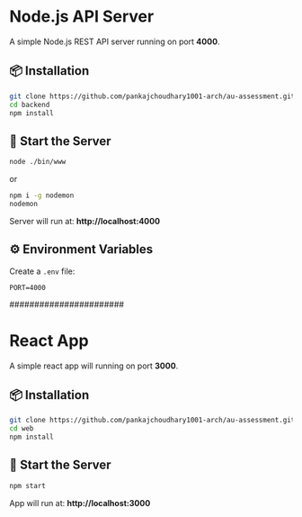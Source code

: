 # Node.js API Server

A simple Node.js REST API server running on port **4000**.

## 📦 Installation

```bash
git clone https://github.com/pankajchoudhary1001-arch/au-assessment.git
cd backend
npm install
```

## 🚀 Start the Server

```bash
node ./bin/www
```

or

```bash
npm i -g nodemon
nodemon
```

Server will run at: **http://localhost:4000**

## ⚙️ Environment Variables

Create a `.env` file:

```
PORT=4000
```

#######################

# React App

A simple react app will running on port **3000**.

## 📦 Installation

```bash
git clone https://github.com/pankajchoudhary1001-arch/au-assessment.git
cd web
npm install
```

## 🚀 Start the Server

```bash
npm start
```

App will run at: **http://localhost:3000**
